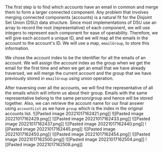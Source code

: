 The first step is to find which accounts have an email in common and merge them to form a larger connected component. Any problem that involves merging connected components (accounts) is a natural fit for the Disjoint Set Union (DSU) data structure. Since most implementations of DSU use an array to record the root (representative) of each component, we will use integers to represent each component for ease of operability. Therefore, we will give each account a unique ID, and we will map all the emails in the account to the account's ID. We will use a map, `emailGroup`, to store this information.

We chose the account index to be the identifier for all the emails of an account. We will assign the account index as the group when we get the email for the first time and when we get an email that we have already traversed, we will merge the current account and the group that we have previously stored in `emailGroup` using union operation.

After traversing over all the accounts, we will find the representative of all the emails which will inform us about their group. Emails with the same representative belong to the same person/group and hence will be stored together. Also, we can retrieve the account name for our final answer using `accountList` as we have `group` which is the index in the original accounts list.
![[Pasted image 20221017162421.png]]
![[Pasted image 20221017162429.png]]
![[Pasted image 20221017162433.png]]
![[Pasted image 20221017162437.png]]
![[Pasted image 20221017162440.png]]
![[Pasted image 20221017162445.png]]
![[Pasted image 20221017162450.png]]
![[Pasted image 20221017162454.png]]
![[Pasted image 20221017162500.png]]
![[Pasted image 20221017162504.png]]
![[Pasted image 20221017162508.png]]
